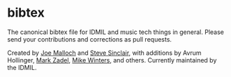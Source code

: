 bibtex
======

The canonical bibtex file for IDMIL and music tech things in general.  Please send your contributions and corrections as pull requests.  

Created by [Joe Malloch](https://github.com/malloch) and [Steve Sinclair](https://github.com/radarsat1), with additions by Avrum Hollinger, [Mark Zadel](https://github.com/mzadel), [Mike Winters](https://github.com/mikewinters), and others.  Currently maintained by the IDMIL.  
